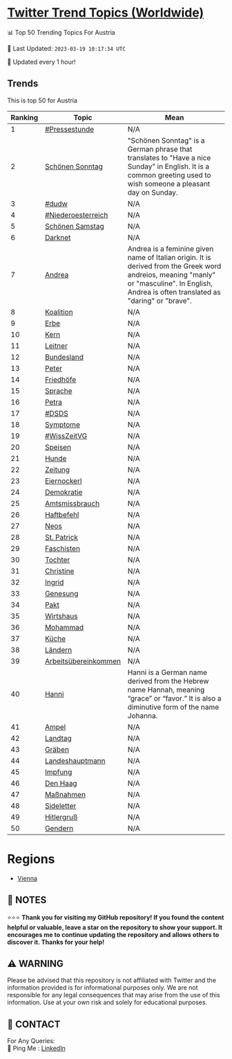 [Twitter Trend Topics (Worldwide)](https://github.com/ErcinDedeoglu/Twitter-Trend-Topics)
==========


📊 Top 50 Trending Topics For Austria

📆 Last Updated: `2023-03-19 10:17:34 UTC`

🔧 Updated every 1 hour!


## Trends

This is top 50 for Austria

| Ranking | Topic | Mean |
| ------- | ------------ | ------------ |
| 1 | [#Pressestunde](http://twitter.com/search?q=%23Pressestunde) | N/A |
| 2 | [Schönen Sonntag](http://twitter.com/search?q=Sch%c3%b6nen+Sonntag) | "Schönen Sonntag" is a German phrase that translates to "Have a nice Sunday" in English. It is a common greeting used to wish someone a pleasant day on Sunday. |
| 3 | [#dudw](http://twitter.com/search?q=%23dudw) | N/A |
| 4 | [#Niederoesterreich](http://twitter.com/search?q=%23Niederoesterreich) | N/A |
| 5 | [Schönen Samstag](http://twitter.com/search?q=Sch%c3%b6nen+Samstag) | N/A |
| 6 | [Darknet](http://twitter.com/search?q=Darknet) | N/A |
| 7 | [Andrea](http://twitter.com/search?q=Andrea) | Andrea is a feminine given name of Italian origin. It is derived from the Greek word andreios, meaning "manly" or "masculine". In English, Andrea is often translated as "daring" or "brave". |
| 8 | [Koalition](http://twitter.com/search?q=Koalition) | N/A |
| 9 | [Erbe](http://twitter.com/search?q=Erbe) | N/A |
| 10 | [Kern](http://twitter.com/search?q=Kern) | N/A |
| 11 | [Leitner](http://twitter.com/search?q=Leitner) | N/A |
| 12 | [Bundesland](http://twitter.com/search?q=Bundesland) | N/A |
| 13 | [Peter](http://twitter.com/search?q=Peter) | N/A |
| 14 | [Friedhöfe](http://twitter.com/search?q=Friedh%c3%b6fe) | N/A |
| 15 | [Sprache](http://twitter.com/search?q=Sprache) | N/A |
| 16 | [Petra](http://twitter.com/search?q=Petra) | N/A |
| 17 | [#DSDS](http://twitter.com/search?q=%23DSDS) | N/A |
| 18 | [Symptome](http://twitter.com/search?q=Symptome) | N/A |
| 19 | [#WissZeitVG](http://twitter.com/search?q=%23WissZeitVG) | N/A |
| 20 | [Speisen](http://twitter.com/search?q=Speisen) | N/A |
| 21 | [Hunde](http://twitter.com/search?q=Hunde) | N/A |
| 22 | [Zeitung](http://twitter.com/search?q=Zeitung) | N/A |
| 23 | [Eiernockerl](http://twitter.com/search?q=Eiernockerl) | N/A |
| 24 | [Demokratie](http://twitter.com/search?q=Demokratie) | N/A |
| 25 | [Amtsmissbrauch](http://twitter.com/search?q=Amtsmissbrauch) | N/A |
| 26 | [Haftbefehl](http://twitter.com/search?q=Haftbefehl) | N/A |
| 27 | [Neos](http://twitter.com/search?q=Neos) | N/A |
| 28 | [St. Patrick](http://twitter.com/search?q=St.+Patrick) | N/A |
| 29 | [Faschisten](http://twitter.com/search?q=Faschisten) | N/A |
| 30 | [Tochter](http://twitter.com/search?q=Tochter) | N/A |
| 31 | [Christine](http://twitter.com/search?q=Christine) | N/A |
| 32 | [Ingrid](http://twitter.com/search?q=Ingrid) | N/A |
| 33 | [Genesung](http://twitter.com/search?q=Genesung) | N/A |
| 34 | [Pakt](http://twitter.com/search?q=Pakt) | N/A |
| 35 | [Wirtshaus](http://twitter.com/search?q=Wirtshaus) | N/A |
| 36 | [Mohammad](http://twitter.com/search?q=Mohammad) | N/A |
| 37 | [Küche](http://twitter.com/search?q=K%c3%bcche) | N/A |
| 38 | [Ländern](http://twitter.com/search?q=L%c3%a4ndern) | N/A |
| 39 | [Arbeitsübereinkommen](http://twitter.com/search?q=Arbeits%c3%bcbereinkommen) | N/A |
| 40 | [Hanni](http://twitter.com/search?q=Hanni) | Hanni is a German name derived from the Hebrew name Hannah, meaning “grace” or “favor.” It is also a diminutive form of the name Johanna. |
| 41 | [Ampel](http://twitter.com/search?q=Ampel) | N/A |
| 42 | [Landtag](http://twitter.com/search?q=Landtag) | N/A |
| 43 | [Gräben](http://twitter.com/search?q=Gr%c3%a4ben) | N/A |
| 44 | [Landeshauptmann](http://twitter.com/search?q=Landeshauptmann) | N/A |
| 45 | [Impfung](http://twitter.com/search?q=Impfung) | N/A |
| 46 | [Den Haag](http://twitter.com/search?q=Den+Haag) | N/A |
| 47 | [Maßnahmen](http://twitter.com/search?q=Ma%c3%9fnahmen) | N/A |
| 48 | [Sideletter](http://twitter.com/search?q=Sideletter) | N/A |
| 49 | [Hitlergruß](http://twitter.com/search?q=Hitlergru%c3%9f) | N/A |
| 50 | [Gendern](http://twitter.com/search?q=Gendern) | N/A |



# Regions

* [Vienna](</Austria/Vienna.md>)



## 📝 NOTES

⭐⭐⭐ **Thank you for visiting my GitHub repository! If you found the content helpful or valuable, leave a star on the repository to show your support. It encourages me to continue updating the repository and allows others to discover it. Thanks for your help!**


## ⚠️ WARNING

Please be advised that this repository is not affiliated with Twitter and the information provided is for informational purposes only. We are not responsible for any legal consequences that may arise from the use of this information. Use at your own risk and solely for educational purposes.


## 📨 CONTACT

 For Any Queries:  
            🏓 Ping Me : [LinkedIn](https://www.linkedin.com/in/ercindedeoglu/)
